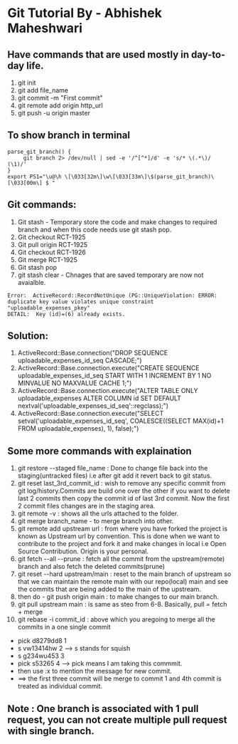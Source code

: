 # Git Tutorial By - Abhishek Maheshwari

## Have commands that are used mostly in day-to-day life.
1. git init 
2. git add file_name
3. git commit -m "First commit"
4. git remote add origin http_url
5. git push -u origin master  
 
## To show branch in terminal
```
parse_git_branch() {
     git branch 2> /dev/null | sed -e '/^[^*]/d' -e 's/* \(.*\)/ (\1)/'
}
export PS1="\u@\h \[\033[32m\]\w\[\033[33m\]\$(parse_git_branch)\[\033[00m\] $ "
```

## Git commands: 
1. Git stash - Temporary store the code and make changes to required branch and when this code needs use git stash pop.
2. Git checkout RCT-1925
3. Git pull origin RCT-1925
4. Git checkout RCT-1926
5. Git merge RCT-1925
6. Git stash pop
7. git stash clear - Chnages that are saved temporary are now not avaialble.

```
Error:  ActiveRecord::RecordNotUnique (PG::UniqueViolation: ERROR:  duplicate key value violates unique constraint "uploadable_expenses_pkey"
DETAIL:  Key (id)=(6) already exists.
```

## Solution:

1. ActiveRecord::Base.connection("DROP SEQUENCE uploadable_expenses_id_seq CASCADE;")
2. ActiveRecord::Base.connection.execute("CREATE SEQUENCE uploadable_expenses_id_seq START WITH 1 INCREMENT BY 1 NO MINVALUE NO MAXVALUE CACHE 1;")
3. ActiveRecord::Base.connection.execute("ALTER TABLE ONLY uploadable_expenses ALTER COLUMN id SET DEFAULT nextval('uploadable_expenses_id_seq'::regclass);")
4. ActiveRecord::Base.connection.execute("SELECT setval('uploadable_expenses_id_seq', COALESCE((SELECT MAX(id)+1 FROM uploadable_expenses), 1), false);")

## Some more commands with explaination
1. git restore --staged file_name : Done to change file back into the staging(untracked files) i.e after git add it revert back to git status.  
2. git reset last_3rd_commit_id : wish to remove any specific commit from git log/history.Commits are build one over the other if you want to delete last 2 commits then copy the commit id of last 3rd commit. Now the first 2 commit files changes are in the staging area.
3. git remote -v : shows all the urls attached to the folder.
4. git merge branch_name - to merge branch into other.
5. git remote add upstream url :  from where you have forked the project is known as Upstream url by convention. This is done when we want to contribute to the project and fork it and make changes in local i.e Open Source Contribution. Origin is your personal.
6. git fetch --all --prune : fetch all the commit from the upstream(remote) branch and also fetch the deleted commits(prune)
7. git reset --hard upstream/main : reset to the main branch of upstream so that we can maintain the remote main with our repo(local) main and see the commits that are being added to the main of the upstream.
8. then do - git push origin main : to make changes to our main branch. 
9. git pull upstream main : is same as steo from 6-8. Basically, pull = fetch + merge
10. git rebase -i commit_id : above which you aregoing to merge all the commits in a one single commit
   - pick d8279dd8 1
   - s vw13414hw 2  --> s stands for squish
   - s g234wu453 3
   - pick s53265 4  --> pick means I am taking this commmit.
   - then use :x to mention the message for new commit. 
   -   ==> the first three commit will be merge to commit 1 and 4th commit is treated as individual commit.

## Note : One branch is associated with 1 pull request, you can not create multiple pull request with single branch.

